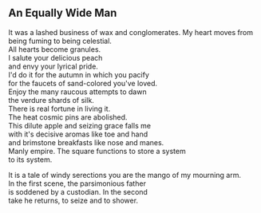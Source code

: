 An Equally Wide Man
-------------------
It was a lashed business of wax and conglomerates. My heart moves from being fuming to being celestial.  
All hearts become granules.  
I salute your delicious peach  
and envy your lyrical pride.  
I'd do it for the autumn in which you pacify  
for the faucets of sand-colored you've loved.  
Enjoy the many raucous attempts to dawn  
the verdure shards of silk.  
There is real fortune in living it.  
The heat cosmic pins are abolished.  
This dilute apple and seizing grace falls me  
with it's decisive aromas like toe and hand  
and brimstone breakfasts like nose and manes.  
Manly empire. The square functions to store a system  
to its system.  
  
It is a tale of windy serections you are the mango of my mourning arm.  
In the first scene, the parsimonious father  
is soddened by a custodian. In the second  
take he returns, to seize and to shower.  
